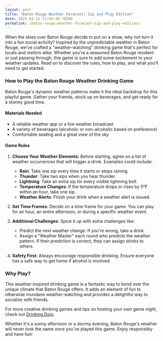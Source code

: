 ```yaml
---
layout: post
title: "Baton Rouge Weather Forecast: Sip and Play Edition"
date: 2025-03-31 13:04:38 +0200
permalink: /baton-rouge-weather-forecast-sip-and-play-edition/
---
```



When the skies over Baton Rouge decide to put on a show, why not turn it into a fun social activity? Inspired by the unpredictable weather in Baton Rouge, we've crafted a "weather-watching" drinking game that's perfect for locals and visitors alike. Whether you're a seasoned Baton Rouge resident or just passing through, this game is sure to add some excitement to your weather updates. Read on to discover the rules, how to play, and what you'll need to get started.

### How to Play the Baton Rouge Weather Drinking Game

Baton Rouge's dynamic weather patterns make it the ideal backdrop for this playful game. Gather your friends, stock up on beverages, and get ready for a stormy good time.

#### Materials Needed

- A reliable weather app or a live weather broadcast
- A variety of beverages (alcoholic or non-alcoholic based on preference)
- Comfortable seating and a great view of the sky

#### Game Rules

1. **Choose Your Weather Elements**: Before starting, agree on a list of weather occurrences that will trigger a drink. Examples could include:
   - **Rain**: Take one sip every time it starts or stops raining.
   - **Thunder**: Take two sips when you hear thunder.
   - **Lightning**: Take an extra sip for every visible lightning bolt.
   - **Temperature Changes**: If the temperature drops or rises by 5°F within an hour, take one sip.
   - **Weather Alerts**: Finish your drink when a weather alert is issued.

2. **Set Time Frames**: Decide on a time frame for your game. You can play for an hour, an entire afternoon, or during a specific weather event.

3. **Additional Challenges**: Spice it up with extra challenges like:
   - Predict the next weather change. If you're wrong, take a drink.
   - Assign a "Weather Master" each round who predicts the weather pattern. If their prediction is correct, they can assign drinks to others.

4. **Safety First**: Always encourage responsible drinking. Ensure everyone has a safe way to get home if alcohol is involved.

### Why Play?

This weather-inspired drinking game is a fantastic way to bond over the unique climate that Baton Rouge offers. It adds an element of fun to otherwise mundane weather-watching and provides a delightful way to socialize with friends.

For more creative drinking games and tips on hosting your own game night, check out [Drinking Dojo](https://drinkingdojo.com).

Whether it's a sunny afternoon or a stormy evening, Baton Rouge's weather will never look the same once you've played this game. Enjoy responsibly and have fun!